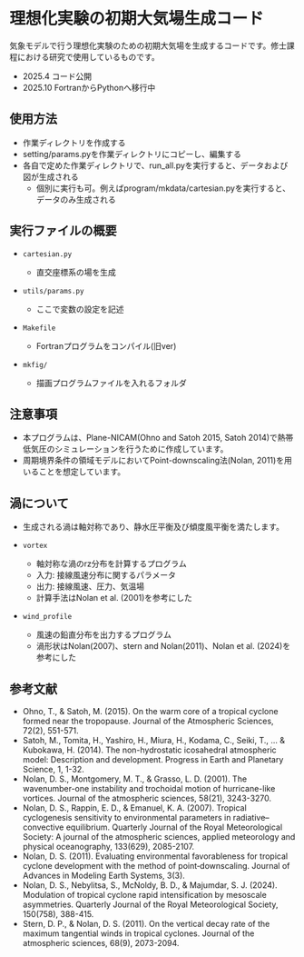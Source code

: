 # 理想化実験の初期大気場生成コード

気象モデルで行う理想化実験のための初期大気場を生成するコードです。修士課程における研究で使用しているものです。

- 2025.4  コード公開
- 2025.10 FortranからPythonへ移行中

## 使用方法

- 作業ディレクトリを作成する
- setting/params.pyを作業ディレクトリにコピーし、編集する
- 各自で定めた作業ディレクトリで、run_all.pyを実行すると、データおよび図が生成される
  - 個別に実行も可。例えばprogram/mkdata/cartesian.pyを実行すると、データのみ生成される

## 実行ファイルの概要

- `cartesian.py`
  - 直交座標系の場を生成

- `utils/params.py`
  - ここで変数の設定を記述

- `Makefile`
  - Fortranプログラムをコンパイル(旧ver)

- `mkfig/`
  - 描画プログラムファイルを入れるフォルダ

## 注意事項

- 本プログラムは、Plane-NICAM(Ohno and Satoh 2015, Satoh 2014)で熱帯低気圧のシミュレーションを行うために作成しています。
- 周期境界条件の領域モデルにおいてPoint-downscaling法(Nolan, 2011)を用いることを想定しています。

## 渦について

- 生成される渦は軸対称であり、静水圧平衡及び傾度風平衡を満たします。

- `vortex`
  - 軸対称な渦のrz分布を計算するプログラム
  - 入力: 接線風速分布に関するパラメータ
  - 出力: 接線風速、圧力、気温場
  - 計算手法はNolan et al. (2001)を参考にした

- `wind_profile`
  - 風速の鉛直分布を出力するプログラム
  - 渦形状はNolan(2007)、stern and Nolan(2011)、Nolan et al. (2024)を参考にした

## 参考文献

- Ohno, T., & Satoh, M. (2015). On the warm core of a tropical cyclone formed near the tropopause. Journal of the Atmospheric Sciences, 72(2), 551-571.
- Satoh, M., Tomita, H., Yashiro, H., Miura, H., Kodama, C., Seiki, T., ... & Kubokawa, H. (2014). The non-hydrostatic icosahedral atmospheric model: Description and development. Progress in Earth and Planetary Science, 1, 1-32.
- Nolan, D. S., Montgomery, M. T., & Grasso, L. D. (2001). The wavenumber-one instability and trochoidal motion of hurricane-like vortices. Journal of the atmospheric sciences, 58(21), 3243-3270.
- Nolan, D. S., Rappin, E. D., & Emanuel, K. A. (2007). Tropical cyclogenesis sensitivity to environmental parameters in radiative–convective equilibrium. Quarterly Journal of the Royal Meteorological Society: A journal of the atmospheric sciences, applied meteorology and physical oceanography, 133(629), 2085-2107.
- Nolan, D. S. (2011). Evaluating environmental favorableness for tropical cyclone development with the method of point‐downscaling. Journal of Advances in Modeling Earth Systems, 3(3).
- Nolan, D. S., Nebylitsa, S., McNoldy, B. D., & Majumdar, S. J. (2024). Modulation of tropical cyclone rapid intensification by mesoscale asymmetries. Quarterly Journal of the Royal Meteorological Society, 150(758), 388-415.
- Stern, D. P., & Nolan, D. S. (2011). On the vertical decay rate of the maximum tangential winds in tropical cyclones. Journal of the atmospheric sciences, 68(9), 2073-2094.
